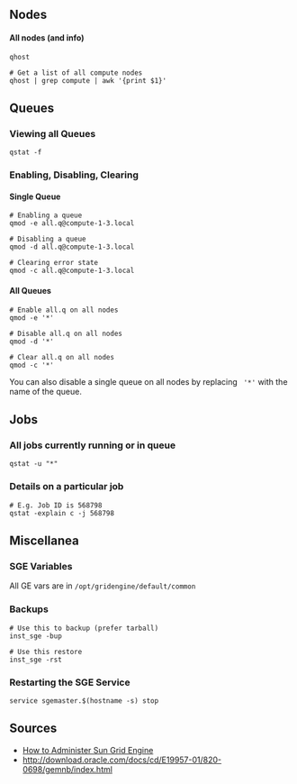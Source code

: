 Nodes
-----

#### All nodes (and info)

    qhost  
      
    # Get a list of all compute nodes  
    qhost | grep compute | awk '{print $1}'

Queues
------

### Viewing all Queues

    qstat -f

### Enabling, Disabling, Clearing

#### Single Queue

    # Enabling a queue  
    qmod -e all.q@compute-1-3.local  
      
    # Disabling a queue  
    qmod -d all.q@compute-1-3.local  
      
    # Clearing error state  
    qmod -c all.q@compute-1-3.local

#### All Queues

    # Enable all.q on all nodes  
    qmod -e '*'  
      
    # Disable all.q on all nodes  
    qmod -d '*'  
      
    # Clear all.q on all nodes  
    qmod -c '*'

You can also disable a single queue on all nodes by replacing ` '*'`
with the name of the queue.

Jobs
----

### All jobs currently running or in queue

    qstat -u "*"

### Details on a particular job

    # E.g. Job ID is 568798  
    qstat -explain c -j 568798

Miscellanea
-----------

### SGE Variables

All GE vars are in `/opt/gridengine/default/common`

### Backups

    # Use this to backup (prefer tarball)  
    inst_sge -bup

    # Use this restore  
    inst_sge -rst

### Restarting the SGE Service

    service sgemaster.$(hostname -s) stop

Sources
-------

-   [How to Administer Sun Grid
    Engine](http://biowiki.org/HowToAdministerSunGridEngine)
-   http://download.oracle.com/docs/cd/E19957-01/820-0698/gemnb/index.html
